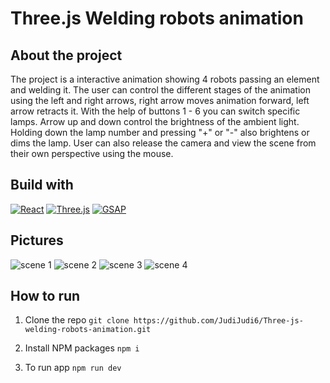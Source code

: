 # Three.js Welding robots animation

## About the project

The project is a interactive animation showing 4 robots passing an element and welding it. The user can control the different stages of the animation using the left and right arrows, right arrow moves animation forward, left arrow retracts it. With the help of buttons 1 - 6 you can switch specific lamps. Arrow up and down control the brightness of the ambient light. Holding down the lamp number and pressing "+" or "-" also brightens or dims the lamp. User can also release the camera and view the scene from their own perspective using the mouse.

## Build with

[![React](https://img.shields.io/badge/React-blue.svg)](https://reactjs.org/)
[![Three.js](https://img.shields.io/badge/Three.js-blue.svg)](https://threejs.org/)
[![GSAP](https://img.shields.io/badge/GSAP-green.svg)](https://greensock.com/gsap/)

## Pictures

![scene 1](/vite-project/public/ph1.jpg)
![scene 2](/vite-project/public/ph2.jpg)
![scene 3](/vite-project/public/ph3.jpg)
![scene 4](/vite-project/public/ph4.jpg)

## How to run

1. Clone the repo
   ```git clone https://github.com/JudiJudi6/Three-js-welding-robots-animation.git```

2. Install NPM packages
   ```npm i```

3. To run app
   ```npm run dev```
